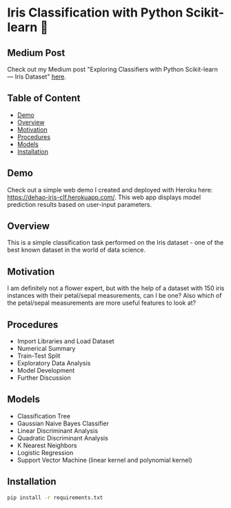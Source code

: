 # Iris Classification with Python Scikit-learn :blossom:

## Medium Post
Check out my Medium post "Exploring Classifiers with Python Scikit-learn — Iris Dataset" [here](https://medium.com/@terryz_/exploring-classifiers-with-python-scikit-learn-iris-dataset-2bcb490d2e1b?source=friends_link&sk=a4111634175b4daf06fed3873da5fd48).

## Table of Content
  * [Demo](#demo)
  * [Overview](#overview)
  * [Motivation](#motivation)
  * [Procedures](#procedures)
  * [Models](#models)
  * [Installation](#installation)
  
## Demo
Check out a simple web demo I created and deployed with Heroku here: https://dehao-iris-clf.herokuapp.com/. This web app displays model prediction results based on user-input parameters. 

## Overview
This is a simple classification task performed on the Iris dataset - one of the best known dataset in the world of data science.

## Motivation
I am definitely not a flower expert, but with the help of a dataset with 150 iris instances with their petal/sepal measurements, can I be one? Also which of the petal/sepal measurements are more useful features to look at?

## Procedures
  * Import Libraries and Load Dataset
  * Numerical Summary
  * Train-Test Split
  * Exploratory Data Analysis
  * Model Development
  * Further Discussion

## Models
  * Classification Tree
  * Gaussian Naive Bayes Classifier
  * Linear Discriminant Analysis
  * Quadratic Discriminant Analysis
  * K Nearest Neighbors
  * Logistic Regression
  * Support Vector Machine (linear kernel and polynomial kernel)
  
## Installation
```bash
pip install -r requirements.txt
```






